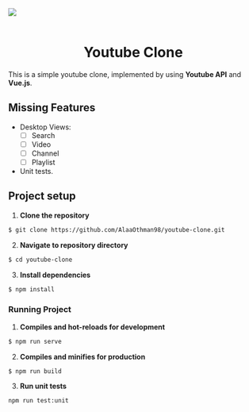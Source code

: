 <img src="https://blog.maxpay.com/wp-content/uploads/2017/10/new-youtube-logo-840x402.jpg" align="middle">

<br/>
<br/>
<h1 align="middle">Youtube Clone</h1>

This is a simple youtube clone, implemented by using **Youtube API** and **Vue.js**.

## Missing Features

- Desktop Views:
  - [ ] Search
  - [ ] Video
  - [ ] Channel
  - [ ] Playlist
- Unit tests.

## Project setup

1. **Clone the repository**

```sh
$ git clone https://github.com/AlaaOthman98/youtube-clone.git
```

2. **Navigate to repository directory**

```sh
$ cd youtube-clone
```

3. **Install dependencies**

```sh
$ npm install
```

### Running Project

1. **Compiles and hot-reloads for development**

```sh
$ npm run serve
```

2. **Compiles and minifies for production**

```sh
$ npm run build
```

3. **Run unit tests**

```sh
npm run test:unit
```
